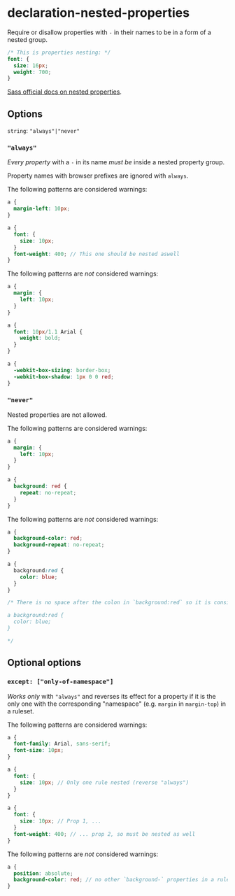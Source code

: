 # declaration-nested-properties

Require or disallow properties with `-` in their names to be in a form of a nested group.

```scss
/* This is properties nesting: */  
font: {
  size: 16px;
  weight: 700;
}
```

[Sass official docs on nested properties](https://sass-lang.com/documentation/style-rules/declarations#nesting).

## Options

`string`: `"always"|"never"`

### `"always"`

*Every property* with a `-` in its name *must be* inside a nested property group.

Property names with browser prefixes are ignored with `always`.

The following patterns are considered warnings:

```scss
a {
  margin-left: 10px;
}
```

```scss
a {
  font: {
    size: 10px;
  }
  font-weight: 400; // This one should be nested aswell
}
```

The following patterns are *not* considered warnings:

```scss
a {
  margin: {
    left: 10px;
  }
}
```

```scss
a {
  font: 10px/1.1 Arial {
    weight: bold;
  }
}
```

```scss
a {
  -webkit-box-sizing: border-box;
  -webkit-box-shadow: 1px 0 0 red;
}
```

### `"never"`

Nested properties are not allowed.

The following patterns are considered warnings:

```scss
a {
  margin: {
    left: 10px;
  }
}
```

```scss
a {
  background: red {
    repeat: no-repeat;
  }
}
```

The following patterns are *not* considered warnings:

```scss
a {
  background-color: red;
  background-repeat: no-repeat;
}
```

```scss
a {
  background:red {
    color: blue;
  }
}

/* There is no space after the colon in `background:red` so it is considered A SELECTOR and is compiled into: 

a background:red {
  color: blue;
}

*/
```

## Optional options

### `except: ["only-of-namespace"]`

*Works only* with `"always"` and reverses its effect for a property if it is the only one with the corresponding "namespace" (e.g. `margin` in `margin-top`) in a ruleset.

The following patterns are considered warnings:

```scss
a {
  font-family: Arial, sans-serif;
  font-size: 10px;
}
```

```scss
a {
  font: {
    size: 10px; // Only one rule nested (reverse "always")
  }
}
```

```scss
a {
  font: {
    size: 10px; // Prop 1, ...
  }
  font-weight: 400; // ... prop 2, so must be nested as well
}
```

The following patterns are *not* considered warnings:

```scss
a {
  position: absolute;
  background-color: red; // no other `background-` properties in a ruleset
}
```
